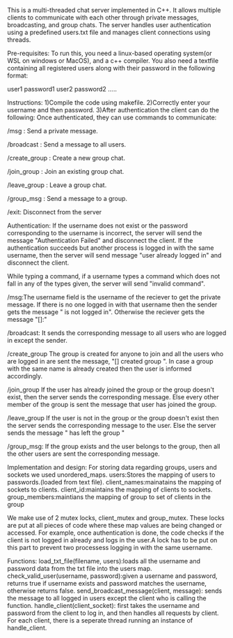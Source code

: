 This is a multi-threaded chat server implemented in C++. It allows multiple clients to communicate with each other through private messages, broadcasting, and group chats. The server handles user authentication using a predefined users.txt file and manages client connections using threads.

Pre-requisites:
To run this, you need a linux-based operating system(or WSL on windows or MacOS), and a c++ compiler. You also need a textfile containing all registered users along with their password in the following format:

user1 password1
user2 password2
.....

Instructions:
1)Compile the code using makefile.
2)Correctly enter your username and then password.
3)After authentication the client can do the following:
Once authenticated, they can use commands to communicate:

/msg <username> <message>: Send a private message.

/broadcast <message>: Send a message to all users.

/create_group <groupname>: Create a new group chat.

/join_group <groupname>: Join an existing group chat.

/leave_group <groupname>: Leave a group chat.

/group_msg <groupname> <message>: Send a message to a group.

/exit: Disconnect from the server

Authentication: If the username does not exist or the password corresponding to the username is incorrect, the server will send the message "Authentication Failed" and disconnect the client. If the authentication succeeds but another process is logged in with the same username, then the server will send message "user already logged in" and disconnect the client.

While typing a command, if a username types a command which does not fall in any of the types given, the server will send "invalid command".

/msg:The username field is the username of the reciever to get the private message. If there is no one logged in with that username then the sender gets the message "<username> is not logged in". Otherwise the reciever gets the message "[<senderusername>]:<msg>"

/broadcast: It sends the corresponding message to all users who are logged in except the sender. 

/create_group The group is created for anyone to join and all the users who are logged in are sent the message, "[<username>] created group <groupname>". In case a group with the same name is already created then the user is informed accordingly.

/join_group If the user has already joined the group or the group doesn't exist, then the server sends the corresponding message. Else every other member of the group is sent the message that user has joined the group.

/leave_group If the user is not in the group or the group doesn't exist then the server sends the corresponding message to the user.
Else the server sends the message "<username> has left the group <groupname>"

/group_msg: If the group exists and the user belongs to the group, then all the other users are sent the corresponding message.

Implementation and design:
For storing data regarding groups, users and sockets we used unordered_maps.
users:Stores the mapping of users to passwords.(loaded from text file).
client_names:mainatains the mapping of sockets to clients.
client_id:maintains the mapping of clients to sockets.
group_members:maintians the mapping of group to set of clients in the group

We make use of 2 mutex locks, client_mutex and group_mutex.
These locks are put at all pieces of code where these map values are being changed or accessed. For example, once authentication is done, the code checks if the client is not logged in already and logs in the user.A lock has to be put on this part to prevent two processess logging in with the same username.

Functions:
load_txt_file(filename, users):loads all the username and password data from the txt file into the users map.
check_valid_user(username, password):given a username and password, returns true if username exists and password matches the username, otherwise returns false.
send_broadcast_message(client, message): sends the message to all logged in users except the client who is calling the function.
handle_client(client_socket): first takes the username and password from the client to log in, and then handles all requests by client. For each client, there is a seperate thread running an instance of handle_client.
